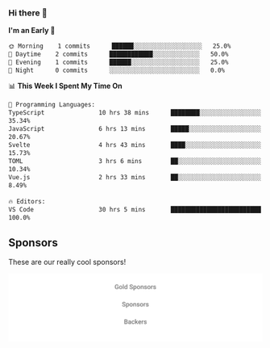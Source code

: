 ### Hi there 👋

<!--
**alexanderniebuhr/alexanderniebuhr** is a ✨ _special_ ✨ repository because its `README.md` (this file) appears on your GitHub profile.

Here are some ideas to get you started:

- 🔭 I’m currently working on ...
- 🌱 I’m currently learning ...
- 👯 I’m looking to collaborate on ...
- 🤔 I’m looking for help with ...
- 💬 Ask me about ...
- 📫 How to reach me: ...
- 😄 Pronouns: ...
- ⚡ Fun fact: ...
-->

<!--START_SECTION:waka-->
**I'm an Early 🐤** 

```text
🌞 Morning    1 commits      ██████░░░░░░░░░░░░░░░░░░░   25.0% 
🌆 Daytime    2 commits      ████████████░░░░░░░░░░░░░   50.0% 
🌃 Evening    1 commits      ██████░░░░░░░░░░░░░░░░░░░   25.0% 
🌙 Night      0 commits      ░░░░░░░░░░░░░░░░░░░░░░░░░   0.0%

```


📊 **This Week I Spent My Time On** 

```text
💬 Programming Languages: 
TypeScript               10 hrs 38 mins      ████████░░░░░░░░░░░░░░░░░   35.34% 
JavaScript               6 hrs 13 mins       █████░░░░░░░░░░░░░░░░░░░░   20.67% 
Svelte                   4 hrs 43 mins       ████░░░░░░░░░░░░░░░░░░░░░   15.73% 
TOML                     3 hrs 6 mins        ██░░░░░░░░░░░░░░░░░░░░░░░   10.34% 
Vue.js                   2 hrs 33 mins       ██░░░░░░░░░░░░░░░░░░░░░░░   8.49%

🔥 Editors: 
VS Code                  30 hrs 5 mins       █████████████████████████   100.0%

```


<!--END_SECTION:waka-->

## Sponsors

These are our really cool sponsors!

<!-- sponsors -->

<!-- sponsors -->

<p align="center">
  <a href="https://github.com/sponsors/alexanderniebuhr">
    <img src='./sponsors.svg'/>
  </a>
</p>
